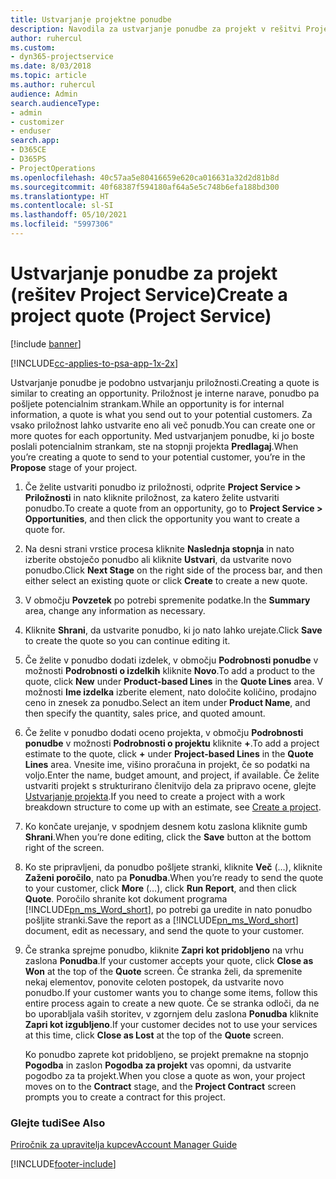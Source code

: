 ```yaml
---
title: Ustvarjanje projektne ponudbe
description: Navodila za ustvarjanje ponudbe za projekt v rešitvi Project Service
author: ruhercul
ms.custom:
- dyn365-projectservice
ms.date: 8/03/2018
ms.topic: article
ms.author: ruhercul
audience: Admin
search.audienceType:
- admin
- customizer
- enduser
search.app:
- D365CE
- D365PS
- ProjectOperations
ms.openlocfilehash: 40c57aa5e80416659e620ca016631a32d2d81b8d
ms.sourcegitcommit: 40f68387f594180af64a5e5c748b6efa188bd300
ms.translationtype: HT
ms.contentlocale: sl-SI
ms.lasthandoff: 05/10/2021
ms.locfileid: "5997306"
---
```

# <a name="create-a-project-quote-project-service"></a><span data-ttu-id="1260b-103">Ustvarjanje ponudbe za projekt (rešitev Project Service)</span><span class="sxs-lookup"><span data-stu-id="1260b-103">Create a project quote (Project Service)</span></span>

[!include [banner](../includes/psa-now-project-operations.md)]

[!INCLUDE[cc-applies-to-psa-app-1x-2x](../includes/cc-applies-to-psa-app-1x-2x.md)]

<span data-ttu-id="1260b-104">Ustvarjanje ponudbe je podobno ustvarjanju priložnosti.</span><span class="sxs-lookup"><span data-stu-id="1260b-104">Creating a quote is similar to creating an opportunity.</span></span> <span data-ttu-id="1260b-105">Priložnost je interne narave, ponudbo pa pošljete potencialnim strankam.</span><span class="sxs-lookup"><span data-stu-id="1260b-105">While an opportunity is for internal information, a quote is what you send out to your potential customers.</span></span> <span data-ttu-id="1260b-106">Za vsako priložnost lahko ustvarite eno ali več ponudb.</span><span class="sxs-lookup"><span data-stu-id="1260b-106">You can create one or more quotes for each opportunity.</span></span> <span data-ttu-id="1260b-107">Med ustvarjanjem ponudbe, ki jo boste poslali potencialnim strankam, ste na stopnji projekta **Predlagaj**.</span><span class="sxs-lookup"><span data-stu-id="1260b-107">When you’re creating a quote to send to your potential customer, you’re in the **Propose** stage of your project.</span></span>  
  
1. <span data-ttu-id="1260b-108">Če želite ustvariti ponudbo iz priložnosti, odprite **Project Service > Priložnosti** in nato kliknite priložnost, za katero želite ustvariti ponudbo.</span><span class="sxs-lookup"><span data-stu-id="1260b-108">To create a quote from an opportunity, go to **Project Service > Opportunities**, and then click the opportunity you want to create a quote for.</span></span>  
  
2. <span data-ttu-id="1260b-109">Na desni strani vrstice procesa kliknite **Naslednja stopnja** in nato izberite obstoječo ponudbo ali kliknite **Ustvari**, da ustvarite novo ponudbo.</span><span class="sxs-lookup"><span data-stu-id="1260b-109">Click **Next Stage** on the right side of the process bar, and then either select an existing quote or click **Create** to create a new quote.</span></span>  
  
3. <span data-ttu-id="1260b-110">V območju **Povzetek** po potrebi spremenite podatke.</span><span class="sxs-lookup"><span data-stu-id="1260b-110">In the **Summary** area, change any information as necessary.</span></span>  
  
4. <span data-ttu-id="1260b-111">Kliknite **Shrani**, da ustvarite ponudbo, ki jo nato lahko urejate.</span><span class="sxs-lookup"><span data-stu-id="1260b-111">Click **Save** to create the quote so you can continue editing it.</span></span>  
  
5. <span data-ttu-id="1260b-112">Če želite v ponudbo dodati izdelek, v območju **Podrobnosti ponudbe** v možnosti **Podrobnosti o izdelkih** kliknite **Novo**.</span><span class="sxs-lookup"><span data-stu-id="1260b-112">To add a product to the quote, click **New** under **Product-based Lines** in the **Quote Lines** area.</span></span> <span data-ttu-id="1260b-113">V možnosti **Ime izdelka** izberite element, nato določite količino, prodajno ceno in znesek za ponudbo.</span><span class="sxs-lookup"><span data-stu-id="1260b-113">Select an item under **Product Name**, and then specify the quantity, sales price, and quoted amount.</span></span>  
  
6. <span data-ttu-id="1260b-114">Če želite v ponudbo dodati oceno projekta, v območju **Podrobnosti ponudbe** v možnosti **Podrobnosti o projektu** kliknite **+**.</span><span class="sxs-lookup"><span data-stu-id="1260b-114">To add a project estimate to the quote, click **+** under **Project-based Lines** in the **Quote Lines** area.</span></span> <span data-ttu-id="1260b-115">Vnesite ime, višino proračuna in projekt, če so podatki na voljo.</span><span class="sxs-lookup"><span data-stu-id="1260b-115">Enter the name, budget amount, and project, if available.</span></span> <span data-ttu-id="1260b-116">Če želite ustvariti projekt s strukturirano členitvijo dela za pripravo ocene, glejte [Ustvarjanje projekta](../psa/create-project.md).</span><span class="sxs-lookup"><span data-stu-id="1260b-116">If you need to create a project with a work breakdown structure to come up with an estimate, see [Create a project](../psa/create-project.md).</span></span>  
  
7. <span data-ttu-id="1260b-117">Ko končate urejanje, v spodnjem desnem kotu zaslona kliknite gumb **Shrani**.</span><span class="sxs-lookup"><span data-stu-id="1260b-117">When you’re done editing, click the **Save** button at the bottom right of the screen.</span></span>  
  
8. <span data-ttu-id="1260b-118">Ko ste pripravljeni, da ponudbo pošljete stranki, kliknite **Več** (…), kliknite **Zaženi poročilo**, nato pa **Ponudba**.</span><span class="sxs-lookup"><span data-stu-id="1260b-118">When you’re ready to send the quote to your customer, click **More** (…), click **Run Report**, and then click **Quote**.</span></span> <span data-ttu-id="1260b-119">Poročilo shranite kot dokument programa [!INCLUDE[pn_ms_Word_short](../includes/pn-ms-word-short.md)], po potrebi ga uredite in nato ponudbo pošljite stranki.</span><span class="sxs-lookup"><span data-stu-id="1260b-119">Save the report as a [!INCLUDE[pn_ms_Word_short](../includes/pn-ms-word-short.md)] document, edit as necessary, and send the quote to your customer.</span></span>  
  
9. <span data-ttu-id="1260b-120">Če stranka sprejme ponudbo, kliknite **Zapri kot pridobljeno** na vrhu zaslona **Ponudba**.</span><span class="sxs-lookup"><span data-stu-id="1260b-120">If your customer accepts your quote, click **Close as Won** at the top of the **Quote** screen.</span></span> <span data-ttu-id="1260b-121">Če stranka želi, da spremenite nekaj elementov, ponovite celoten postopek, da ustvarite novo ponudbo.</span><span class="sxs-lookup"><span data-stu-id="1260b-121">If your customer wants you to change some items, follow this entire process again to create a new quote.</span></span> <span data-ttu-id="1260b-122">Če se stranka odloči, da ne bo uporabljala vaših storitev, v zgornjem delu zaslona **Ponudba** kliknite **Zapri kot izgubljeno**.</span><span class="sxs-lookup"><span data-stu-id="1260b-122">If your customer decides not to use your services at this time, click **Close as Lost** at the top of the **Quote** screen.</span></span>  
  
   <span data-ttu-id="1260b-123">Ko ponudbo zaprete kot pridobljeno, se projekt premakne na stopnjo **Pogodba** in zaslon **Pogodba za projekt** vas opomni, da ustvarite pogodbo za ta projekt.</span><span class="sxs-lookup"><span data-stu-id="1260b-123">When you close a quote as won, your project moves on to the **Contract** stage, and the **Project Contract** screen prompts you to create a contract for this project.</span></span>  
  
### <a name="see-also"></a><span data-ttu-id="1260b-124">Glejte tudi</span><span class="sxs-lookup"><span data-stu-id="1260b-124">See Also</span></span>  
 [<span data-ttu-id="1260b-125">Priročnik za upravitelja kupcev</span><span class="sxs-lookup"><span data-stu-id="1260b-125">Account Manager Guide</span></span>](../psa/account-manager-guide.md)


[!INCLUDE[footer-include](../includes/footer-banner.md)]